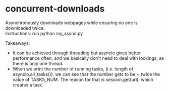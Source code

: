# concurrent-downloads

Asynchronously downloads webpages while ensuring no one is downloaded twice. </br>
Instructions: run python my_async.py

Takeaways:

- It can be achieved through threading but asyncio gives better performance often, and we basically don't need to deal
with lockings, as there is only one thread.
- When we print the number of running tasks, (i.e. length of asyncio.all_tasks()), we can see that the number
gets to be ~ twice the value of TASKS_NUM. The reason for that is session.get(url), which creates a task.
